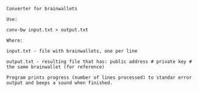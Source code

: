 	Converter for brainwallets

	Use:

	conv-bw input.txt > output.txt

	Where:

	input.txt - file with brainwallets, one per line

	output.txt - resulting file that has: public address # private key # the same brainwallet (for reference)

	Program prints progress (number of lines processed) to standar error output and beeps a sound when finished.

